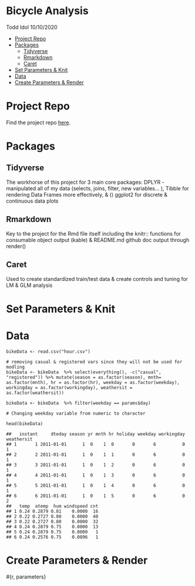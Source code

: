 Bicycle Analysis
================
Todd Idol
10/10/2020

-   [Project Repo](#project-repo)
-   [Packages](#packages)
    -   [Tidyverse](#tidyverse)
    -   [Rmarkdown](#rmarkdown)
    -   [Caret](#caret)
-   [Set Parameters & Knit](#set-parameters-knit)
-   [Data](#data)
-   [Create Parameters & Render](#create-parameters-render)

Project Repo
============

Find the project repo [here](https://github.com/tkidol/ST558-Project-2).

Packages
========

Tidyverse
---------

The workhorse of this project for 3 main core packages: DPLYR -
manipulated all of my data (selects, joins, filter, new variables… ),
Tibble for rendering Data Frames more effectively, & () ggplot2 for
discrete & continuous data plots

Rmarkdown
---------

Key to the project for the Rmd file itself including the knitr::
functions for consumable object output (kable) & README.md github doc
output through render()

Caret
-----

Used to create standardized train/test data & create controls and tuning
for LM & GLM analysis

Set Parameters & Knit
=====================

Data
====

    bikeData <- read.csv("hour.csv")

    # removing casual & registered vars since they will not be used for modling
    bikeData <- bikeData  %>% select(everything(), -c("casual", "registered")) %>% mutate(season = as.factor(season), mnth= as.factor(mnth), hr = as.factor(hr), weekday = as.factor(weekday), workingday = as.factor(workingday), weathersit = as.factor(weathersit))

    bikeData <- bikeData  %>% filter(weekday == params$day)

    # Changing weekday variable from numeric to character

    head(bikeData)

    ##   instant     dteday season yr mnth hr holiday weekday workingday weathersit
    ## 1       1 2011-01-01      1  0    1  0       0       6          0          1
    ## 2       2 2011-01-01      1  0    1  1       0       6          0          1
    ## 3       3 2011-01-01      1  0    1  2       0       6          0          1
    ## 4       4 2011-01-01      1  0    1  3       0       6          0          1
    ## 5       5 2011-01-01      1  0    1  4       0       6          0          1
    ## 6       6 2011-01-01      1  0    1  5       0       6          0          2
    ##   temp  atemp  hum windspeed cnt
    ## 1 0.24 0.2879 0.81    0.0000  16
    ## 2 0.22 0.2727 0.80    0.0000  40
    ## 3 0.22 0.2727 0.80    0.0000  32
    ## 4 0.24 0.2879 0.75    0.0000  13
    ## 5 0.24 0.2879 0.75    0.0000   1
    ## 6 0.24 0.2576 0.75    0.0896   1

Create Parameters & Render
==========================

\#{r, parameters}
